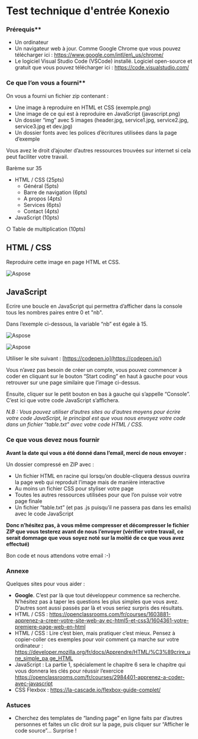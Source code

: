 # Test technique d'entrée Konexio

### Prérequis\*\*

-   Un ordinateur
-   Un navigateur web à jour. Comme Google Chrome que vous pouvez télécharger ici : https://www.google.com/intl/en\_us/chrome/
-   Le logiciel Visual Studio Code (VSCode) installé. Logiciel open-source et gratuit que vous pouvez télécharger ici : https://code.visualstudio.com/

### Ce que l’on vous a fourni\*\*

On vous a fourni un fichier zip contenant :

-   Une image à reproduire en HTML et CSS (exemple.png)
-   Une image de ce qui est à reproduire en JavaScript (javascript.png)
-   Un dossier “img” avec 5 images (header.jpg, service1.jpg, service2.jpg, service3.jpg et dev.jpg)
-   Un dossier fonts avec les polices d’écritures utilisées dans la page d’exemple

Vous avez le droit d’ajouter d’autres ressources trouvées sur internet si cela peut faciliter votre travail.

Barème sur 35

-   HTML / CSS (25pts)
    -   Général (5pts)
    -   Barre de navigation (6pts)
    -   A propos (4pts)
    -   Services (6pts)
    -   Contact (4pts)
-   JavaScript (10pts)

○ Table de multiplication (10pts)

## HTML / CSS

Reproduire cette image en page HTML et CSS.

![Aspose](Aspose.Words.1b780241-48b3-4271-9290-242280f045a4.001.png)

## JavaScript

Ecrire une boucle en JavaScript qui permettra d’afficher dans la console tous les nombres paires entre 0 et "nb".

Dans l’exemple ci-dessous, la variable “nb” est égale à 15.

![Aspose](Aspose.Words.1b780241-48b3-4271-9290-242280f045a4.002.png)

![Aspose](Aspose.Words.1b780241-48b3-4271-9290-242280f045a4.003.png)

Utiliser le site suivant : [https://codepen.io](https://codepen.io/)

Vous n’avez pas besoin de créer un compte, vous pouvez commencer à coder en cliquant sur le bouton “Start coding” en haut à gauche pour vous retrouver sur une page similaire que l’image ci-dessus.

Ensuite, cliquer sur le petit bouton en bas à gauche qui s’appelle “Console”. C’est ici que votre code JavaScript s’affichera.

_N.B : Vous pouvez utiliser d’autres sites ou d’autres moyens pour écrire votre code JavaScript, le principal est que vous nous envoyez votre code dans un fichier “table.txt” avec votre code HTML / CSS._

### Ce que vous devez nous fournir

**Avant la date qui vous a été donné dans l’email, merci de nous envoyer :**

Un dossier compressé en ZIP avec :

-   Un fichier HTML en racine qui lorsqu’on double-cliquera dessus ouvrira la page web qui reproduit l’image mais de manière interactive
-   Au moins un fichier CSS pour styliser votre page
-   Toutes les autres ressources utilisées pour que l’on puisse voir votre page finale
-   Un fichier “table.txt” (et pas .js puisqu’il ne passera pas dans les emails) avec le code JavaScript

**Donc n’hésitez pas, à vous même compresser et décompresser le fichier ZIP que vous testerez avant de nous l’envoyer (vérifier votre travail, ce serait dommage que vous soyez noté sur la moitié de ce que vous avez effectué)**

Bon code et nous attendons votre email :-)

### Annexe

Quelques sites pour vous aider :

-   **Google**. C’est par là que tout développeur commence sa recherche. N’hésitez pas à taper les questions les plus simples que vous avez. D’autres sont aussi passés par là et vous seriez surpris des résultats.
-   HTML / CSS : [https://openclassrooms.com/fr/courses/1603881-apprenez-a-creer-votre-site-web-av ec-html5-et-css3/1604361-votre-premiere-page-web-en-html](https://openclassrooms.com/fr/courses/1603881-apprenez-a-creer-votre-site-web-avec-html5-et-css3/1604361-votre-premiere-page-web-en-html)
-   HTML / CSS : Lire c’est bien, mais pratiquer c’est mieux. Pensez à copier-coller ces exemples pour voir comment ça marche sur votre ordinateur : [https://developer.mozilla.org/fr/docs/Apprendre/HTML/%C3%89crire_une_simple_pa ge_HTML](https://developer.mozilla.org/fr/docs/Apprendre/HTML/%C3%89crire_une_simple_page_HTML)
-   JavaScript : La partie 1, spécialement le chapitre 6 sera le chapitre qui vous donnera les clés pour réussir l’exercice <https://openclassrooms.com/fr/courses/2984401-apprenez-a-coder-avec-javascript>
-   CSS Flexbox : <https://la-cascade.io/flexbox-guide-complet/>

### Astuces

-   Cherchez des templates de “landing page” en ligne faits par d’autres personnes et faites un clic droit sur la page, puis cliquer sur “Afficher le code source”… Surprise !
